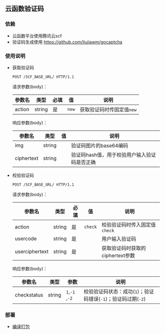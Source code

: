 ## 云函数验证码

### 依赖
* 云函数平台使用腾讯云scf
* 验证码生成使用 https://github.com/liujiawm/gocaptcha

### 使用说明
* 获取验证码
    ```
    POST /SCF_BASE_URL/ HTTP/1.1
    ```

    请求参数(body)：

    | 参数名 | 类型 | 必填 | 值 | 说明                                                                                                    |
    | ------ | ------ | ---- | --------- | --------------------------------------------------------------------------------------------------------- |
    | action | string | 是  | `new` | 获取验证码时传固定值`new` |

    响应参数(body)：

    | 参数名  | 类型 | 值 | 说明                                       |
    | ---------- | ------ | ---- | -------------------------------------------- |
    | img        | string |      | 验证码图片的base64编码               |
    | ciphertext | string |      | 验证码hash值，用于校验用户输入验证码是否正确 |


* 校验验证码
    ```
    POST /SCF_BASE_URL/ HTTP/1.1
    ```

    请求参数(body)：

    | 参数名      | 类型 | 必填 | 值   | 说明                           |
    | -------------- | ------ | ---- | ----- | -------------------------------- |
    | action         | string | 是  | `check` | 校验验证码时传入固定值`check` |
    | usercode       | string | 是  |       | 用户输入验证码            |
    | userciphertext | string | 是  |       | 获取验证码时获取的ciphertext参数 |

    响应参数(body)：

    | 参数名   | 类型 | 参数   | 说明                       |
    | ----------- | ------ | -------- | ---------------------------- |
    | checkstatus | string | `1`,`-1` ,`-2`| 校验验证码状态：成功(`1`)；验证码错误(`-1`)；验证码过期(`-2`) |


### 部署
* [编译打包](https://cloud.tencent.com/document/product/583/18032#.E7.BC.96.E8.AF.91.E6.89.93.E5.8C.85)

